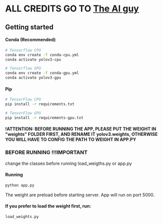 # ALL CREDITS GO TO [The AI guy](https://github.com/theAIGuysCode)
## Getting started 

#### Conda (Recommended)

```bash
# Tensorflow CPU
conda env create -f conda-cpu.yml
conda activate yolov3-cpu

# Tensorflow GPU
conda env create -f conda-gpu.yml
conda activate yolov3-gpu
```

#### Pip
```bash
# TensorFlow CPU
pip install -r requirements.txt

# TensorFlow GPU
pip install -r requirements-gpu.txt
```

#### !ATTENTION: BEFORE RUNNING THE APP, PLEASE PUT THE WEIGHT IN "weights" FOLDER FIRST, AND RENAME IT yolov3.weights, OTHERWISE YOU WILL HAVE TO CONFIG THE PATH TO WEIGHT IN APP.PY 
### BEFORE RUNNING !!!IMPORTANT
change the classes before running load_weigths.py or app.py
#### Running
```bash
python app.py
```
The weight are preload before starting server.
App will run on port 5000.
#### If you prefer to load the weight first, run:
```bash
load_weights.py
```
